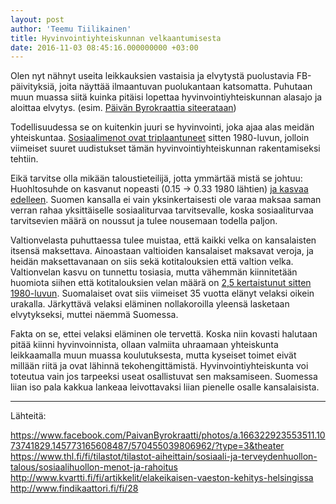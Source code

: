 ```yaml
---
layout: post
author: 'Teemu Tiilikainen'
title: Hyvinvointiyhteiskunnan velkaantumisesta
date: 2016-11-03 08:45:16.000000000 +03:00
---
```


Olen nyt nähnyt useita leikkauksien vastaisia ja elvytystä puolustavia 
FB-päivityksiä, joita näyttää ilmaantuvan puolukantaan katsomatta. 
Puhutaan muun muassa siitä kuinka pitäisi lopettaa hyvinvointiyhteiskunnan 
alasajo ja aloittaa elvytys. (esim. [Päivän Byrokraattia siteerataan](https://www.facebook.com/PaivanByrokraatti/photos/a.166322923553511.1073741829.145773165608487/570455039806962/?type=3&theater))

Todellisuudessa se on kuitenkin juuri se hyvinvointi, joka ajaa alas 
meidän yhteiskuntaa. [Sosiaalimenot ovat triplaantuneet](https://www.thl.fi/fi/tilastot/tilastot-aiheittain/sosiaali-ja-terveydenhuollon-talous/sosiaalihuollon-menot-ja-rahoitus) 
sitten 1980-luvun, jolloin viimeiset suuret uudistukset tämän hyvinvointiyhteiskunnan 
rakentamiseksi tehtiin. 

Eikä tarvitse olla mikään taloustieteilijä, 
jotta ymmärtää mistä se johtuu: Huohltosuhde on kasvanut nopeasti 
(0.15 -> 0.33 1980 lähtien) [ja kasvaa edelleen](http://www.kvartti.fi/fi/artikkelit/elakeikaisen-vaeston-kehitys-helsingissa). 
Suomen kansalla ei vain yksinkertaisesti ole varaa maksaa saman verran rahaa yksittäiselle 
sosiaaliturvaa tarvitsevalle, koska sosiaaliturvaa tarvitsevien määrä 
on noussut ja tulee nousemaan todella paljon.

Valtionvelasta puhuttaessa tulee muistaa, että kaikki velka on kansalaisten 
itsensä maksettava. Ainoastaan valtioiden kansalaiset maksavat veroja, 
ja heidän maksettavanaan on siis sekä kotitalouksien että valtion velka. 
Valtionvelan kasvu on tunnettu tosiasia, mutta vähemmän kiinnitetään 
huomiota siihen että kotitalouksien velan määrä on [2,5 kertaistunut 
sitten 1980-luvun](http://www.findikaattori.fi/fi/28). Suomalaiset ovat siis viimeiset 35 vuotta elänyt 
velaksi oikein urakalla. Järkyttävä velaksi eläminen nollakoroilla 
yleensä lasketaan elvytykseksi, muttei näemmä Suomessa.

Fakta on se, ettei velaksi eläminen ole tervettä. Koska niin kovasti halutaan 
pitää kiinni hyvinvoinnista, ollaan valmiita uhraamaan yhteiskunta leikkaamalla 
muun muassa koulutuksesta, mutta kyseiset toimet eivät millään riitä ja 
ovat lähinnä tekohengittämistä. Hyvinvointiyhteiskunta voi toteutua 
vain jos tarpeeksi useat osallistuvat sen maksamiseen. Suomessa liian 
iso pala kakkua lankeaa leivottavaksi liian pienelle osalle kansalaisista.

----
Lähteitä:

https://www.facebook.com/PaivanByrokraatti/photos/a.166322923553511.1073741829.145773165608487/570455039806962/?type=3&theater  
https://www.thl.fi/fi/tilastot/tilastot-aiheittain/sosiaali-ja-terveydenhuollon-talous/sosiaalihuollon-menot-ja-rahoitus  
http://www.kvartti.fi/fi/artikkelit/elakeikaisen-vaeston-kehitys-helsingissa  
http://www.findikaattori.fi/fi/28  